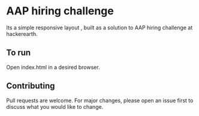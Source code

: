 # AAP hiring challenge

Its a simple responsive layout , built as a solution to AAP hiring challenge at hackerearth.


## To run
Open index.html  in a  desired browser.

## Contributing
Pull requests are welcome. For major changes, please open an issue first to discuss what you would like to change.
